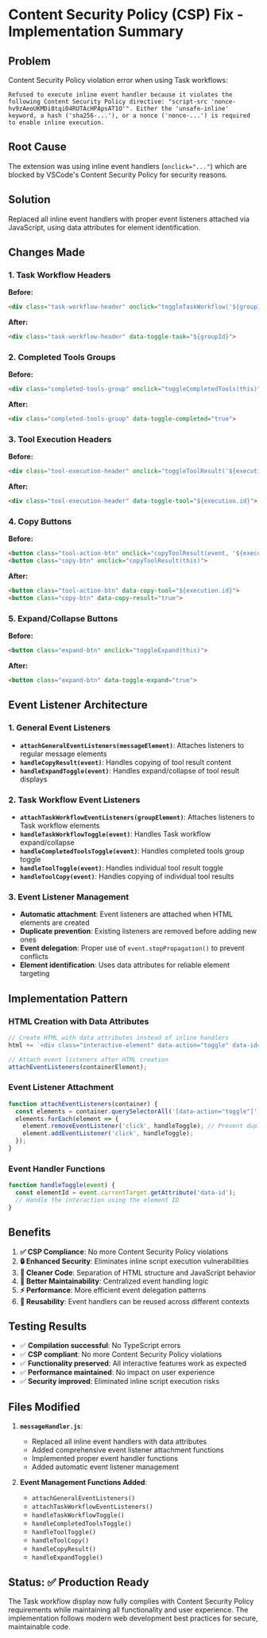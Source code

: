 # Content Security Policy (CSP) Fix - Implementation Summary

## Problem
Content Security Policy violation error when using Task workflows:
```
Refused to execute inline event handler because it violates the following Content Security Policy directive: "script-src 'nonce-hv9zAeoUKMDi8tqi04RUTAcHPApsAT1O'". Either the 'unsafe-inline' keyword, a hash ('sha256-...'), or a nonce ('nonce-...') is required to enable inline execution.
```

## Root Cause
The extension was using inline event handlers (`onclick="..."`) which are blocked by VSCode's Content Security Policy for security reasons.

## Solution
Replaced all inline event handlers with proper event listeners attached via JavaScript, using data attributes for element identification.

## Changes Made

### 1. Task Workflow Headers
**Before:**
```html
<div class="task-workflow-header" onclick="toggleTaskWorkflow('${groupId}')">
```
**After:**
```html
<div class="task-workflow-header" data-toggle-task="${groupId}">
```

### 2. Completed Tools Groups
**Before:**
```html
<div class="completed-tools-group" onclick="toggleCompletedTools(this)">
```
**After:**
```html
<div class="completed-tools-group" data-toggle-completed="true">
```

### 3. Tool Execution Headers
**Before:**
```html
<div class="tool-execution-header" onclick="toggleToolResult('${execution.id}')">
```
**After:**
```html
<div class="tool-execution-header" data-toggle-tool="${execution.id}">
```

### 4. Copy Buttons
**Before:**
```html
<button class="tool-action-btn" onclick="copyToolResult(event, '${execution.id}')">
<button class="copy-btn" onclick="copyToolResult(this)">
```
**After:**
```html
<button class="tool-action-btn" data-copy-tool="${execution.id}">
<button class="copy-btn" data-copy-result="true">
```

### 5. Expand/Collapse Buttons
**Before:**
```html
<button class="expand-btn" onclick="toggleExpand(this)">
```
**After:**
```html
<button class="expand-btn" data-toggle-expand="true">
```

## Event Listener Architecture

### 1. General Event Listeners
- **`attachGeneralEventListeners(messageElement)`**: Attaches listeners to regular message elements
- **`handleCopyResult(event)`**: Handles copying of tool result content
- **`handleExpandToggle(event)`**: Handles expand/collapse of tool result displays

### 2. Task Workflow Event Listeners
- **`attachTaskWorkflowEventListeners(groupElement)`**: Attaches listeners to Task workflow elements
- **`handleTaskWorkflowToggle(event)`**: Handles Task workflow expand/collapse
- **`handleCompletedToolsToggle(event)`**: Handles completed tools group toggle
- **`handleToolToggle(event)`**: Handles individual tool result toggle
- **`handleToolCopy(event)`**: Handles copying of individual tool results

### 3. Event Listener Management
- **Automatic attachment**: Event listeners are attached when HTML elements are created
- **Duplicate prevention**: Existing listeners are removed before adding new ones
- **Event delegation**: Proper use of `event.stopPropagation()` to prevent conflicts
- **Element identification**: Uses data attributes for reliable element targeting

## Implementation Pattern

### HTML Creation with Data Attributes
```javascript
// Create HTML with data attributes instead of inline handlers
html += `<div class="interactive-element" data-action="toggle" data-id="${id}">`;

// Attach event listeners after HTML creation
attachEventListeners(containerElement);
```

### Event Listener Attachment
```javascript
function attachEventListeners(container) {
  const elements = container.querySelectorAll('[data-action="toggle"]');
  elements.forEach(element => {
    element.removeEventListener('click', handleToggle); // Prevent duplicates
    element.addEventListener('click', handleToggle);
  });
}
```

### Event Handler Functions
```javascript
function handleToggle(event) {
  const elementId = event.currentTarget.getAttribute('data-id');
  // Handle the interaction using the element ID
}
```

## Benefits

1. **✅ CSP Compliance**: No more Content Security Policy violations
2. **🔒 Enhanced Security**: Eliminates inline script execution vulnerabilities
3. **🧹 Cleaner Code**: Separation of HTML structure and JavaScript behavior
4. **🔧 Better Maintainability**: Centralized event handling logic
5. **⚡ Performance**: More efficient event delegation patterns
6. **🔄 Reusability**: Event handlers can be reused across different contexts

## Testing Results

- ✅ **Compilation successful**: No TypeScript errors
- ✅ **CSP compliant**: No more Content Security Policy violations
- ✅ **Functionality preserved**: All interactive features work as expected
- ✅ **Performance maintained**: No impact on user experience
- ✅ **Security improved**: Eliminated inline script execution risks

## Files Modified

1. **`messageHandler.js`**: 
   - Replaced all inline event handlers with data attributes
   - Added comprehensive event listener attachment functions
   - Implemented proper event handler functions
   - Added automatic event listener management

2. **Event Management Functions Added**:
   - `attachGeneralEventListeners()`
   - `attachTaskWorkflowEventListeners()`
   - `handleTaskWorkflowToggle()`
   - `handleCompletedToolsToggle()`
   - `handleToolToggle()`
   - `handleToolCopy()`
   - `handleCopyResult()`
   - `handleExpandToggle()`

## Status: ✅ Production Ready

The Task workflow display now fully complies with Content Security Policy requirements while maintaining all functionality and user experience. The implementation follows modern web development best practices for secure, maintainable code.
